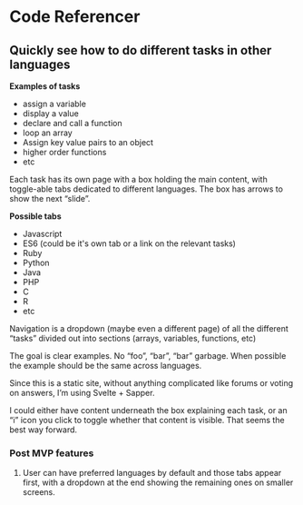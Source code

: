 # Code Referencer
## Quickly see how to do different tasks in other languages

**Examples of tasks**
- assign a variable
- display a value
- declare and call a function
- loop an array
- Assign key value pairs to an object
- higher order functions
- etc

Each task has its own page with a box holding the main content, with toggle-able tabs dedicated to different languages. The box has arrows to show the next “slide”.

**Possible tabs**
- Javascript
- ES6 (could be it's own tab or a link on the relevant tasks)
- Ruby
- Python
- Java
- PHP
- C
- R
- etc

Navigation is a dropdown (maybe even a different page) of all the different “tasks” divided out into sections (arrays, variables, functions, etc)

The goal is clear examples. No “foo”, “bar”, “bar” garbage. When possible the example should be the same across languages.

Since this is a static site, without anything complicated like forums or voting on answers, I’m using Svelte + Sapper.

I could either have content underneath the box explaining each task, or an “i” icon you click to toggle whether that content is visible. That seems the best way forward.

### Post MVP features
1. User can have preferred languages by default and those tabs appear first, with a dropdown at the end showing the remaining ones on smaller screens.